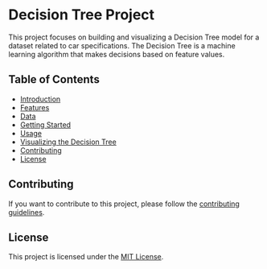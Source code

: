 # Decision Tree Project

This project focuses on building and visualizing a Decision Tree model for a dataset related to car specifications. The Decision Tree is a machine learning algorithm that makes decisions based on feature values.

## Table of Contents

- [Introduction](#introduction)
- [Features](#features)
- [Data](#data)
- [Getting Started](#getting-started)
- [Usage](#usage)
- [Visualizing the Decision Tree](#visualizing-the-decision-tree)
- [Contributing](#contributing)
- [License](#license)

## Contributing

If you want to contribute to this project, please follow the [contributing guidelines](CONTRIBUTING.md).

## License

This project is licensed under the [MIT License](LICENSE).
